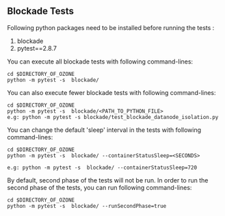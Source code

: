 <!---
  Licensed under the Apache License, Version 2.0 (the "License");
  you may not use this file except in compliance with the License.
  You may obtain a copy of the License at

   http://www.apache.org/licenses/LICENSE-2.0

  Unless required by applicable law or agreed to in writing, software
  distributed under the License is distributed on an "AS IS" BASIS,
  WITHOUT WARRANTIES OR CONDITIONS OF ANY KIND, either express or implied.
  See the License for the specific language governing permissions and
  limitations under the License. See accompanying LICENSE file.
-->

## Blockade Tests
Following python packages need to be installed before running the tests :

1. blockade
2. pytest==2.8.7

You can execute all blockade tests with following command-lines:

```
cd $DIRECTORY_OF_OZONE
python -m pytest -s  blockade/
```

You can also execute fewer blockade tests with following command-lines:

```
cd $DIRECTORY_OF_OZONE
python -m pytest -s  blockade/<PATH_TO_PYTHON_FILE>
e.g: python -m pytest -s blockade/test_blockade_datanode_isolation.py
```

You can change the default 'sleep' interval in the tests with following
command-lines:

```
cd $DIRECTORY_OF_OZONE
python -m pytest -s  blockade/ --containerStatusSleep=<SECONDS>

e.g: python -m pytest -s  blockade/ --containerStatusSleep=720
```

By default, second phase of the tests will not be run.
In order to run the second phase of the tests, you can run following
command-lines:

```
cd $DIRECTORY_OF_OZONE
python -m pytest -s  blockade/ --runSecondPhase=true

```